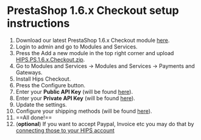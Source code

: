 # PrestaShop 1.6.x Checkout setup instructions

1. Download our latest PrestaShop 1.6.x Checkout module [here](https://github.com/hipspay/prestashop-checkout-module/releases).
2. Login to admin and go to Modules and Services.
3. Press the Add a new module in the top right corner and upload [HIPS.PS.1.6.x.Checkout.zip](https://github.com/hipspay/prestashop-checkout-module/releases). 
4. Go to Modules and Services → Modules and Services → Payments and Gateways.  
5. Install Hips Checkout.
6. Press the Configure button.
7. Enter your **Public API Key** (will be found <a href="https://dashboard.hips.com/sales_channels" target="_blank">here</a>).
8. Enter your **Private API Key** (will be found <a href="https://dashboard.hips.com/sales_channels" target="_blank">here</a>).
9. Update the settings.
10. Configure your shipping methods (will be found <a href="https://dashboard.hips.com/shippings" target="_blank">here</a>).
11. ==All done!==
12. (**optional**) If you want to accept Paypal, Invoice etc you may do that by <a href="https://dashboard.hips.com/account/relay" target="_blank">connecting those to your HIPS account</a>
